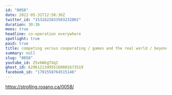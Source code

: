 ```yaml
---
id: "0058"
date: 2022-05-31T12:58:36Z
twitter_id: "1531622833503232001"
duration: 30:36
moos: true
headline: co-operation everywhere
spotlight: true
paid: true
title: competing versus cooperating / games and the real world / beyond capitalism
summary: null
slug: "0058"
youtube_id: Z5v6WkgTXqI
ghost_id: 62961213d955160001673519
facebook_id: "1791558764515146"
---
```

https://strolling.rosano.ca/0058/
